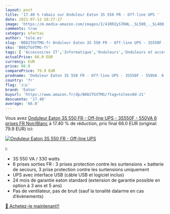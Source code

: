 ```yaml
---
layout: post
title: '17.40 % rabais sur Onduleur Eaton 3S 550 FR - Off-line UPS '
date: 2021-07-12 10:27:17
image: 'https://m.media-amazon.com/images/I/41RRZyS7KWL._SL500_._SL400_.jpg'
comments: true
category: ofertas
author: 'tole.es'
slug: 'B082TGVTMG-fr Onduleur Eaton 3S 550 FR - Off-line UPS - 3S550F - 550VA 6...'
sku: 'B082TGVTMG-fr'
tags: [ 'Accessoires IT','Informatique','Onduleurs','Onduleurs et accessoires','eaton', ]
actualPrice: 66.0 EUR
currency: EUR
price: 66.0
comparePrice: 79.9 EUR
prodname: 'Onduleur Eaton 3S 550 FR - Off-line UPS - 3S550F - 550VA  6 prises FR  Noir/Blanc'
country: 'fr'
flag: '🇫🇷'
brand: 'Eaton'
buyurl: 'https://www.amazon.fr/dp/B082TGVTMG/?tag=tolees0d-21'
descuento: '17.40'
average: '66.0'
---
```


Vous avez [Onduleur Eaton 3S 550 FR - Off-line UPS - 3S550F - 550VA  6 prises FR  Noir/Blanc](https://www.amazon.fr/dp/B082TGVTMG/?tag=tolees0d-21)  à  17.40 % de réduction, prix final  66.0 EUR (original: 79.9 EUR) ici:

[![Onduleur Eaton 3S 550 FR - Off-line UPS ](https://m.media-amazon.com/images/I/41RRZyS7KWL._SL500_._SL400_.jpg)](https://www.amazon.fr/dp/B082TGVTMG/?tag=tolees0d-21)

ℹ️:

- 3S 550 VA / 330 watts
- 6 prises sorties FR : 3 prises protection contre les surtensions + batterie de secours, 3 prise protection contre les surtensions uniquement
- UPS avec interface USB (câble USB et logiciel inclus)
- 24 mois de garantie eaton standard (extension de garantie possible en option à 3 ans et 5 ans)
- Pas de ventilateur, pas de bruit (sauf la tonalité dalarme en cas d’évènements)

[🛒 Achetez-le maintenant!!](https://www.amazon.fr/dp/B082TGVTMG/?tag=tolees0d-21)
